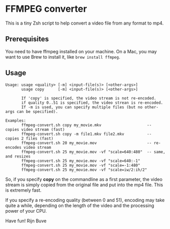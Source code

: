 # FFMPEG converter

This is a tiny Zsh script to help convert a video file from any format to mp4.

## Prerequisites

You need to have ffmpeg installed on your machine. On a Mac, you may want to use
Brew to install it, like `brew install ffmpeg`.

## Usage

```
Usage: usage <quality> [-m] <input-file(s)> [<other-args>]
       usage copy      [-m] <input-file(s)> [<other-args>]

       If 'copy' is specified, the video stream is not re-encoded.
       if quality 0..51 is specified, the video strean is re-encoded.
       If -m is used, you can specify multiple files (but no other-args can be specified).

Examples:
       ffmpeg-convert.sh copy my_movie.mkv                    -- copies video stream (fast)
       ffmpeg-convert.sh copy -m file1.mkv file2.mkv          -- copies 2 files (fast)
       ffmpeg-convert.sh 20 my_movie.mov                      -- re-encodes video stream
       ffmpeg-convert.sh 25 my_movie.mov -vf "scale=640:480"  -- same, and resizes
       ffmpeg-convert.sh 25 my_movie.mov -vf "scale=640:-1"
       ffmpeg-convert.sh 25 my_movie.mov -vf "scale=-1:480"
       ffmpeg-convert.sh 25 my_movie.mov -vf "scale=iw/2:ih/2"
```

So, if you specify **copy** on the commandline as a first parameter, the video stream
is simply copied from the original file and put into the mp4 file. This is extremely fast.

If you specify a re-encoding quality (between 0 and 51), encoding may take quite a while,
depending on the length of the video and the processing power of your CPU.

Have fun!
Rijn Buve
